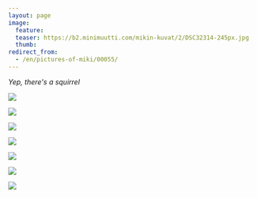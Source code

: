 ```yaml
---
layout: page
image:
  feature:
  teaser: https://b2.minimuutti.com/mikin-kuvat/2/DSC32314-245px.jpg
  thumb:
redirect_from:
  - /en/pictures-of-miki/00055/
---
```


*Yep, there's a squirrel*

![](https://b2.minimuutti.com/mikin-kuvat/2/DSC32319-800px.jpg)

![](https://b2.minimuutti.com/mikin-kuvat/2/DSC32314-800px.jpg)

![](https://b2.minimuutti.com/mikin-kuvat/2/DSC32313-800px.jpg)

![](https://b2.minimuutti.com/mikin-kuvat/2/DSC32310-800px.jpg)

![](https://b2.minimuutti.com/mikin-kuvat/2/DSC32274-800px.jpg)

![](https://b2.minimuutti.com/mikin-kuvat/2/DSC32305-800px.jpg)

![](https://b2.minimuutti.com/mikin-kuvat/2/DSC32283-800px.jpg)
